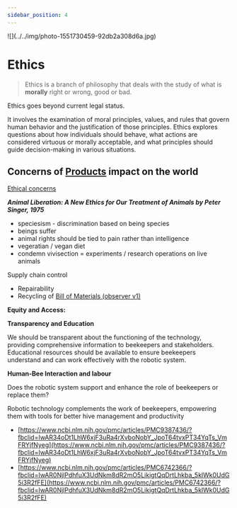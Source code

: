 ```yaml
---
sidebar_position: 4
---
```

<div style={{ height:150, overflow:"hidden", verticalAlign:"middle", marginBottom:10, borderRadius:5 }}><div style={{ marginTop: "-30%" }}>
![](../../img/photo-1551730459-92db2a308d6a.jpg)
</div></div>


# Ethics

> Ethics is a branch of philosophy that deals with the study of what is **morally** right or wrong, good or bad.

Ethics goes beyond current legal status.

It involves the examination of moral principles, values, and rules that govern human behavior and the justification of those principles. Ethics explores questions about how individuals should behave, what actions are considered virtuous or morally acceptable, and what principles should guide decision-making in various situations.

## Concerns of [Products](https://www.notion.so/Products-58e0ca42932f483aa6654f96baccb97a?pvs=21) impact on the world

[Ethical concerns](https://www.notion.so/b775e04a08804d968991dc2dce49948c?pvs=21)

_**Animal Liberation: A New Ethics for Our Treatment of Animals by Peter Singer, 1975**_

- speciesism - discrimination based on being species
- beings suffer
- animal rights should be tied to pain rather than intelligence
- vegeratian / vegan diet
- condemn vivisection = experiments / research operations on live animals

Supply chain control

- Repairability
- Recycling of [Bill of Materials (observer v1)](https://www.notion.so/Bill-of-Materials-observer-v1-9c8e8ec52ace496faf85e5a21f988c0b?pvs=21)

**Equity and Access:**

**Transparency and Education**

We should be transparent about the functioning of the technology, providing comprehensive information to beekeepers and stakeholders. Educational resources should be available to ensure beekeepers understand and can work effectively with the robotic system.

**Human-Bee Interaction and labour**

Does the robotic system support and enhance the role of beekeepers or replace them?

Robotic technology complements the work of beekeepers, empowering them with tools for better hive management and productivity

- [https://www.ncbi.nlm.nih.gov/pmc/articles/PMC9387436/?fbclid=IwAR34oDt1LhW6xjF3uRa4rXvboNobY_JpoT64tvxPT34YqTs_VmFRYjfNyeg](https://www.ncbi.nlm.nih.gov/pmc/articles/PMC9387436/?fbclid=IwAR34oDt1LhW6xjF3uRa4rXvboNobY_JpoT64tvxPT34YqTs_VmFRYjfNyeg)
- [https://www.ncbi.nlm.nih.gov/pmc/articles/PMC6742366/?fbclid=IwAR0NjlPdhfuX3UdNkm8dR2mO5LikigtQqDrtLhkba_5klWk0UdG5i3R2fFE](https://www.ncbi.nlm.nih.gov/pmc/articles/PMC6742366/?fbclid=IwAR0NjlPdhfuX3UdNkm8dR2mO5LikigtQqDrtLhkba_5klWk0UdG5i3R2fFE)